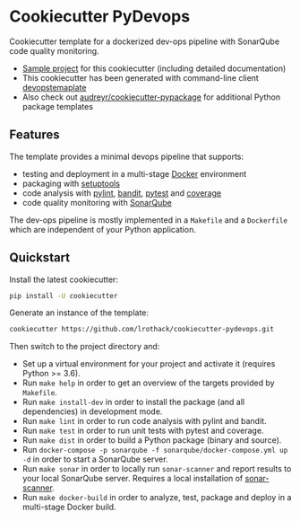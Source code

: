 # Cookiecutter PyDevops

Cookiecutter template for a dockerized dev-ops pipeline with SonarQube code quality monitoring.

- [Sample project](https://github.com/lrothack/dev-ops) for this cookiecutter (including
	detailed documentation)
- This cookiecutter has been generated with command-line client [devopstemaplate](https://github.com/lrothack/dev-ops-admin)
- Also check out [audreyr/cookiecutter-pypackage](https://github.com/audreyr/cookiecutter-pypackage) for additional Python package templates

## Features

The template provides a minimal devops pipeline that supports:

- testing and deployment in a multi-stage [Docker](https://www.docker.com) environment
- packaging with [setuptools](https://setuptools.readthedocs.io/en/latest/)
- code analysis with [pylint](https://www.pylint.org/), [bandit](https://bandit.readthedocs.io/en/latest/), [pytest](https://docs.pytest.org/en/stable/) and [coverage](https://coverage.readthedocs.io/en/latest/)
- code quality monitoring with [SonarQube](https://www.sonarqube.org)

The dev-ops pipeline is mostly implemented in a `Makefile` and a `Dockerfile` which are
independent of your Python application.

## Quickstart

Install the latest cookiecutter:

```bash
pip install -U cookiecutter
```

Generate an instance of the template:

```bash
cookiecutter https://github.com/lrothack/cookiecutter-pydevops.git
```

Then switch to the project directory and:

- Set up a virtual environment for your project and activate it (requires Python >= 3.6).
- Run `make help` in order to get an overview of the targets provided by `Makefile`.
- Run `make install-dev` in order to install the package (and all dependencies) in development
	mode.
- Run `make lint` in order to run code analysis with pylint and bandit.
- Run `make test` in order to run unit tests with pytest and coverage.
- Run `make dist` in order to build a Python package (binary and source).
- Run `docker-compose -p sonarqube -f sonarqube/docker-compose.yml up -d` in order to start a SonarQube server.
- Run `make sonar` in order to locally run `sonar-scanner` and report results to your local
	SonarQube server. Requires a local installation of [sonar-scanner](https://docs.sonarqube.org/latest/analysis/scan/sonarscanner/).
- Run `make docker-build` in order to analyze, test, package and deploy in a multi-stage Docker
	build.
